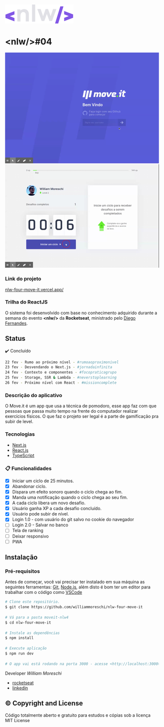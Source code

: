 <img src="/public/logo-nlw.svg" alt="Logo nlw" />

# &lt;nlw/&gt;#04
<a href="https://nlw-four-move-it.vercel.app/">
<img src="/public/pg/login.gif" alt="Tela de login" />
</a>
<a href="https://nlw-four-move-it.vercel.app/">
<img src="/public/pg/exercicios.gif" alt="Tela de Exercícios" />
</a>

### Link do projeto
<a href="https://nlw-four-move-it.vercel.app">nlw-four-move-it.vercel.app/</a>

### Trilha do ReactJS
O sistema foi desenvolvido com base no conhecimento adquirido durante a semana do evento **&lt;nlw/&gt;** da **Rocketseat**, ministrado pelo [Diego Fernandes](https://github.com/diego3g).
## Status
:heavy_check_mark: Concluído
```bash
22 fev - Rumo ao próximo nível - #rumoaoproximonivel
23 fev - Desvendando o Next.js - #jornadainfinita
24 fev - Contexto e componentes - #focopraticagrupo
25 fev - Storage, SSR & Lambda - #neverstoplearning
26 fev - Próximo nível com React - #missioncomplete
```
### Descrição do aplicativo 
O Move.it é um app que usa a técnica de pomodoro, esse app faz com que pessoas que passa muito tempo na frente do computador realizar exercícios físicos. O que faz o projeto ser legal é a parte de gamificação pra subir de level.

### Tecnologias
- [Next.js](https://nextjs.org/)
- [React.js](https://pt-br.reactjs.org/)
- [TypeScript](https://www.typescriptlang.org/)

### :clipboard: Funcionalidades
- [x] Iniciar um ciclo de 25 minutos.
- [x] Abandonar ciclo.
- [x] Dispara um efeito sonoro quando o ciclo chega ao fim.
- [x] Manda uma notificação quando o ciclo chega ao seu fim.
- [x] A cada ciclo libera um novo desafio.
- [x] Usuário ganha XP a cada desafio concluído.
- [x] Usuário pode subir de nível.
- [x] Login 1.0 - com usuário do git salvo no cookie do navegador
- [ ] Login 2.0 - Salvar no banco
- [ ] Tela de ranking
- [ ] Deixar responsivo
- [ ] PWA

## Instalação
### Pré-requisitos
Antes de começar, você vai precisar ter instalado em sua máquina as seguintes ferramentas:
[Git](https://git-scm.com), [Node.js](https://nodejs.org/en/), além disto é bom ter um editor para trabalhar com o código como [VSCode](https://code.visualstudio.com/)

```bash
# Clone este repositório.
$ git clone https://github.com/williammoreschi/nlw-four-move-it

# Vá para a pasta moveit-nlw4
$ cd nlw-four-move-it

# Instale as dependências
$ npm install 

# Execute aplicação
$ npm run dev

# O app vai está rodando na porta 3000 - acesse <http://localhost:3000>
```

Developer
*William Moreschi*
- [rocketseat](https://app.rocketseat.com.br/me/william-moreschi)
- [linkedin](https://www.linkedin.com/in/williammoreschi/)


## :copyright: Copyright and License

Código totalmente aberto e gratuito para estudos e cópias sob a licença MIT License